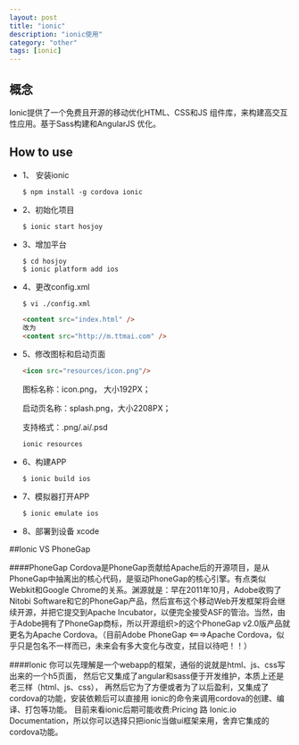 ```yaml
---
layout: post
title: "ionic"
description: "ionic使用"
category: "other"
tags: [ionic]
---
```


## 概念
Ionic提供了一个免费且开源的移动优化HTML、CSS和JS 组件库，来构建高交互性应用。基于Sass构建和AngularJS 优化。

## How to use

- 1、 安装ionic

  ```shell
  $ npm install -g cordova ionic
  ```

- 2、初始化项目

  ```shell
  $ ionic start hosjoy
  ```

- 3、增加平台

  ```shell
  $ cd hosjoy
  $ ionic platform add ios
  ```

- 4、更改config.xml

  ```shell
  $ vi ./config.xml
  ```
  ```html
  <content src="index.html" />
  改为
  <content src="http://m.ttmai.com" />
  ```

- 5、修改图标和启动页面
  ```html
  <icon src="resources/icon.png"/>
  ```

  图标名称：icon.png， 大小192PX；

  启动页名称：splash.png，大小2208PX；

  支持格式：.png/.ai/.psd

  ```shell
  ionic resources
  ```

- 6、构建APP

  ```shell
  $ ionic build ios
  ```

- 7、模拟器打开APP

  ```shell
  $ ionic emulate ios
  ```

- 8、部署到设备
  xcode

##Ionic VS PhoneGap

####PhoneGap
Cordova是PhoneGap贡献给Apache后的开源项目，是从PhoneGap中抽离出的核心代码，是驱动PhoneGap的核心引擎。有点类似Webkit和Google Chrome的关系。渊源就是：早在2011年10月，Adobe收购了Nitobi Software和它的PhoneGap产品，然后宣布这个移动Web开发框架将会继续开源，并把它提交到Apache Incubator，以便完全接受ASF的管治。当然，由于Adobe拥有了PhoneGap商标，所以开源组织>的这个PhoneGap v2.0版产品就更名为Apache Cordova。（目前Adobe PhoneGap <===>Apache Cordova，似乎只是包名不一样而已，未来会有多大变化与改变，拭目以待吧！！）

####Ionic
你可以先理解是一个webapp的框架，通俗的说就是html、js、css写出来的一个h5页面，
然后它又集成了angular和sass便于开发维护，本质上还是老三样（html、js、css），
再然后它为了方便或者为了以后盈利，又集成了cordova的功能，安装依赖后可以直接用
ionic的命令来调用cordova的创建、编译、打包等功能。
目前来看ionic后期可能收费:Pricing 路 Ionic.io Documentation，所以你可以选择只把ionic当做ui框架来用，舍弃它集成的cordova功能。
